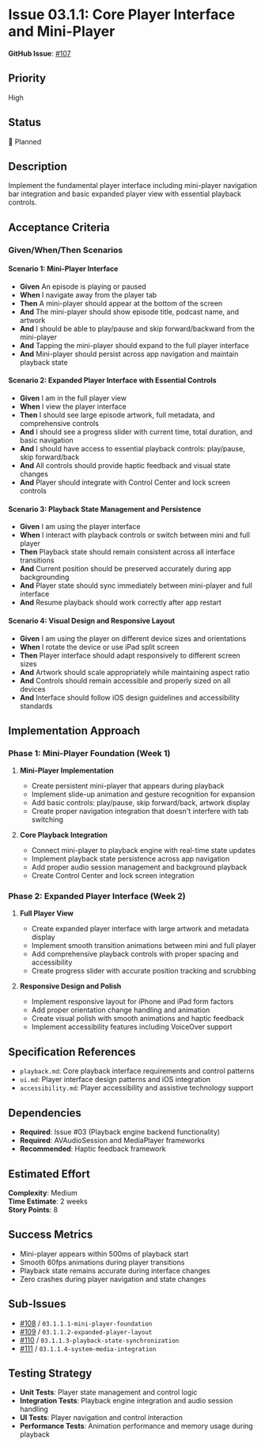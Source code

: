 # Issue 03.1.1: Core Player Interface and Mini-Player

**GitHub Issue**: [#107](https://github.com/ezigus/zpod/issues/107)

## Priority
High

## Status
🔄 Planned

## Description
Implement the fundamental player interface including mini-player navigation bar integration and basic expanded player view with essential playback controls.

## Acceptance Criteria

### Given/When/Then Scenarios

#### Scenario 1: Mini-Player Interface
- **Given** An episode is playing or paused
- **When** I navigate away from the player tab
- **Then** A mini-player should appear at the bottom of the screen
- **And** The mini-player should show episode title, podcast name, and artwork
- **And** I should be able to play/pause and skip forward/backward from the mini-player
- **And** Tapping the mini-player should expand to the full player interface
- **And** Mini-player should persist across app navigation and maintain playback state

#### Scenario 2: Expanded Player Interface with Essential Controls
- **Given** I am in the full player view
- **When** I view the player interface
- **Then** I should see large episode artwork, full metadata, and comprehensive controls
- **And** I should see a progress slider with current time, total duration, and basic navigation
- **And** I should have access to essential playback controls: play/pause, skip forward/back
- **And** All controls should provide haptic feedback and visual state changes
- **And** Player should integrate with Control Center and lock screen controls

#### Scenario 3: Playback State Management and Persistence
- **Given** I am using the player interface
- **When** I interact with playback controls or switch between mini and full player
- **Then** Playback state should remain consistent across all interface transitions
- **And** Current position should be preserved accurately during app backgrounding
- **And** Player state should sync immediately between mini-player and full interface
- **And** Resume playback should work correctly after app restart

#### Scenario 4: Visual Design and Responsive Layout
- **Given** I am using the player on different device sizes and orientations
- **When** I rotate the device or use iPad split screen
- **Then** Player interface should adapt responsively to different screen sizes
- **And** Artwork should scale appropriately while maintaining aspect ratio
- **And** Controls should remain accessible and properly sized on all devices
- **And** Interface should follow iOS design guidelines and accessibility standards

## Implementation Approach

### Phase 1: Mini-Player Foundation (Week 1)
1. **Mini-Player Implementation**
   - Create persistent mini-player that appears during playback
   - Implement slide-up animation and gesture recognition for expansion
   - Add basic controls: play/pause, skip forward/back, artwork display
   - Create proper navigation integration that doesn't interfere with tab switching

2. **Core Playback Integration**
   - Connect mini-player to playback engine with real-time state updates
   - Implement playback state persistence across app navigation
   - Add proper audio session management and background playback
   - Create Control Center and lock screen integration

### Phase 2: Expanded Player Interface (Week 2)
1. **Full Player View**
   - Create expanded player interface with large artwork and metadata display
   - Implement smooth transition animations between mini and full player
   - Add comprehensive playback controls with proper spacing and accessibility
   - Create progress slider with accurate position tracking and scrubbing

2. **Responsive Design and Polish**
   - Implement responsive layout for iPhone and iPad form factors
   - Add proper orientation change handling and animation
   - Create visual polish with smooth animations and haptic feedback
   - Implement accessibility features including VoiceOver support

## Specification References
- `playback.md`: Core playback interface requirements and control patterns
- `ui.md`: Player interface design patterns and iOS integration
- `accessibility.md`: Player accessibility and assistive technology support

## Dependencies
- **Required**: Issue #03 (Playback engine backend functionality)
- **Required**: AVAudioSession and MediaPlayer frameworks
- **Recommended**: Haptic feedback framework

## Estimated Effort
**Complexity**: Medium  
**Time Estimate**: 2 weeks  
**Story Points**: 8

## Success Metrics
- Mini-player appears within 500ms of playback start
- Smooth 60fps animations during player transitions
- Playback state remains accurate during interface changes
- Zero crashes during player navigation and state changes

## Sub-Issues
- [#108](https://github.com/ezigus/zpod/issues/108) / `03.1.1.1-mini-player-foundation`
- [#109](https://github.com/ezigus/zpod/issues/109) / `03.1.1.2-expanded-player-layout`
- [#110](https://github.com/ezigus/zpod/issues/110) / `03.1.1.3-playback-state-synchronization`
- [#111](https://github.com/ezigus/zpod/issues/111) / `03.1.1.4-system-media-integration`

## Testing Strategy
- **Unit Tests**: Player state management and control logic
- **Integration Tests**: Playback engine integration and audio session handling
- **UI Tests**: Player navigation and control interaction
- **Performance Tests**: Animation performance and memory usage during playback
